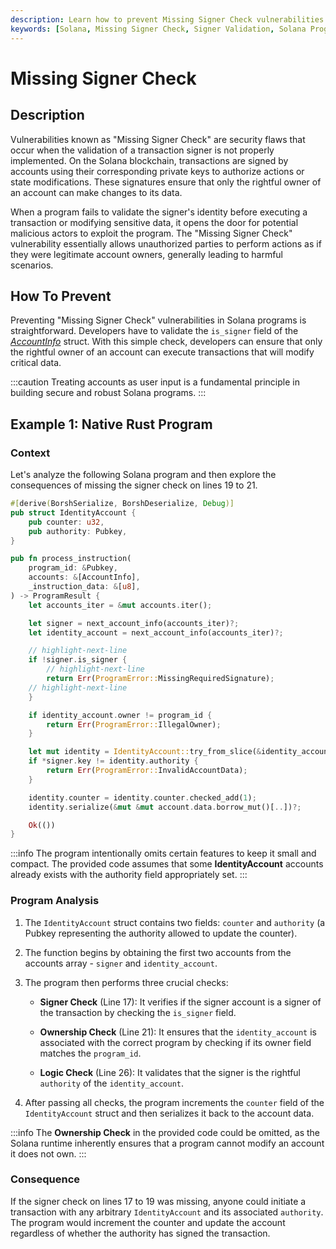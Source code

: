 ```yaml
---
description: Learn how to prevent Missing Signer Check vulnerabilities in Solana programs.
keywords: [Solana, Missing Signer Check, Signer Validation, Solana Program, Security, Vulnerabilities]
---
```


# Missing Signer Check

## Description

Vulnerabilities known as "Missing Signer Check" are security flaws that occur when the validation of a transaction signer is not properly implemented. On the Solana blockchain, transactions are signed by accounts using their corresponding private keys to authorize actions or state modifications. These signatures ensure that only the rightful owner of an account can make changes to its data.

When a program fails to validate the signer's identity before executing a transaction or modifying sensitive data, it opens the door for potential malicious actors to exploit the program. The "Missing Signer Check" vulnerability essentially allows unauthorized parties to perform actions as if they were legitimate account owners, generally leading to harmful scenarios.

## How To Prevent

Preventing "Missing Signer Check" vulnerabilities in Solana programs is straightforward. Developers have to validate the `is_signer` field of the *[AccountInfo](https://docs.rs/solana-program/latest/solana_program/account_info/struct.AccountInfo.html)* struct. With this simple check, developers can ensure that only the rightful owner of an account can execute transactions that will modify critical data.

:::caution
Treating accounts as user input is a fundamental principle in building secure and robust Solana programs.
:::

## Example 1: Native Rust Program

### Context

Let's analyze the following Solana program and then explore the consequences of missing the signer check on lines 19 to 21.

```rust showLineNumbers
#[derive(BorshSerialize, BorshDeserialize, Debug)]
pub struct IdentityAccount {
    pub counter: u32,
    pub authority: Pubkey,
}

pub fn process_instruction(
    program_id: &Pubkey,
    accounts: &[AccountInfo],
    _instruction_data: &[u8],
) -> ProgramResult {
    let accounts_iter = &mut accounts.iter();

    let signer = next_account_info(accounts_iter)?;
    let identity_account = next_account_info(accounts_iter)?;

    // highlight-next-line
    if !signer.is_signer {
        // highlight-next-line
        return Err(ProgramError::MissingRequiredSignature);
    // highlight-next-line
    }

    if identity_account.owner != program_id {
        return Err(ProgramError::IllegalOwner);
    }

    let mut identity = IdentityAccount::try_from_slice(&identity_account.data.borrow())?;
    if *signer.key != identity.authority {
        return Err(ProgramError::InvalidAccountData);
    }

    identity.counter = identity.counter.checked_add(1);
    identity.serialize(&mut &mut account.data.borrow_mut()[..])?;

    Ok(())
}

```

:::info
 The program intentionally omits certain features to keep it small and compact. The provided code assumes that some **IdentityAccount**  accounts already exists with the authority field appropriately set.
:::

### Program Analysis

1. The `IdentityAccount` struct contains two fields: `counter` and `authority` (a Pubkey representing the authority allowed to update the counter).

2. The function begins by obtaining the first two accounts from the accounts array - `signer` and `identity_account`.

3. The program then performs three crucial checks:

    - **Signer Check** (Line 17): It verifies if the signer account is a signer of the transaction by checking the `is_signer` field.

    - **Ownership Check** (Line 21): It ensures that the `identity_account` is associated with the correct program by checking if its owner field matches the `program_id`.

    - **Logic Check** (Line 26): It validates that the signer is the rightful `authority` of the `identity_account`.

4. After passing all checks, the program increments the `counter` field of the `IdentityAccount` struct and then serializes it back to the account data.

:::info
The **Ownership Check** in the provided code could be omitted, as the Solana runtime inherently ensures that a program cannot modify an account it does not own. 
:::

### Consequence

If the signer check on lines 17 to 19 was missing, anyone could initiate a transaction with any arbitrary `IdentityAccount` and its associated `authority`. The program would increment the counter and update the account regardless of whether the authority has signed the transaction.